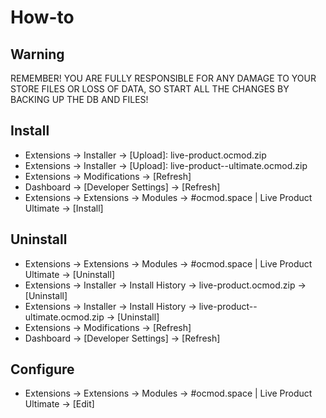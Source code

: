 # How-to

## Warning
REMEMBER! YOU ARE FULLY RESPONSIBLE FOR ANY DAMAGE TO YOUR STORE FILES OR LOSS OF DATA, SO START ALL THE CHANGES BY BACKING UP THE DB AND FILES!

## Install
* Extensions → Installer → [Upload]: live-product.ocmod.zip
* Extensions → Installer → [Upload]: live-product--ultimate.ocmod.zip
* Extensions → Modifications → [Refresh]
* Dashboard → [Developer Settings] → [Refresh]
* Extensions → Extensions → Modules → #ocmod.space | Live Product Ultimate → [Install]

## Uninstall
* Extensions → Extensions → Modules → #ocmod.space | Live Product Ultimate → [Uninstall]
* Extensions → Installer → Install History → live-product.ocmod.zip → [Uninstall]
* Extensions → Installer → Install History → live-product--ultimate.ocmod.zip → [Uninstall]
* Extensions → Modifications → [Refresh]
* Dashboard → [Developer Settings] → [Refresh]

## Configure
* Extensions → Extensions → Modules → #ocmod.space | Live Product Ultimate → [Edit]
